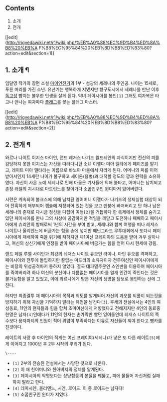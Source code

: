 ## Contents

    

1. 소개 
2. 전개 

[[edit](http://rigvedawiki.net/r1/wiki.php/%EB%A0%88%EC%9D%B4%ED%8A%B8%20%EB%A
F%B8%EC%95%84%20%EB%8D%B8%ED%83%80?action=edit&section=1)]

## 1. 소개 ¶

임달영 작가의 장편 소설 [마이언전기](%EB%A7%88%EC%9D%B4%EC%96%B8%20%EC%A0%84%EA%B8%B0.md)의 1부 - 섬광의 세레나의
주인공. 나이는 15세로, 푸른 머리를 가진 소년. 유년기는 행복하게 지냈지만 항구도시에서 세레나를 만난 이후
[독고성](%EB%8F%85%EA%B3%A0%EC%84%B1.md) 뺨치는 불우한 인생을 살게 된다. 악녀 페이시아를 봉인`[1]`
그래도 여자복은 타고나 만나는 여자마다 [플래그](%ED%94%8C%EB%9E%98%EA%B7%B8.md)를 꽂는 플래그 마스터.

  
  

[[edit](http://rigvedawiki.net/r1/wiki.php/%EB%A0%88%EC%9D%B4%ED%8A%B8%20%EB%A
F%B8%EC%95%84%20%EB%8D%B8%ED%83%80?action=edit&section=2)]

## 2. 전개 ¶

  

와르나 나이트 이지스 마이언, 랜드 레저스 나기드 윌프레인의 자식이지만 전신의 피를 감당하지 못한 이지스는 자신을 따라다니던 소녀 이젤다
미아 델타에게 페이즈를 맡기고, 레이트 미아 델타라는 이름으로 바노아 마을에서 자라게 된다. 어머니의 피를 이어 받아서인지 14세란 나이가
불구하고 세이론(용병)과 대적할 정도의 깡과 완력을 소유하였다. 자신이 사온 노예 세레나로 인해 마을은 기사들에 의해 불타고, 어머니는
납치되고 촌장 러셀의 지시대로 마드린느를 찾아가다 소꿉친구인 윈디마저 잃어버린다.

  

시련은 계속되어 볼크스에 의해 납치된 양어머니 이젤다가 나기드의 생체실험 대상이 되어 잔혹하게 해부되어 캡슐에 저장되어 있는 것을 보고
멘붕에 빠져버리고 단 하나 남은 세레나의 존재로 다시금 정신을 다잡아 여행`[2]`을 거듭하다 한 축제에서 정체를 숨기고 있던 페이시아를
만나 그의 사상에 공감하지만 적임을 깨닫고 도전하나 패배하고 페이시아에게 슈리안의 방패로써 1년의 시간을 부여 받고, 세레나와 함께 여행을
떠나 레저스 나이트나 올리엔느에 버금가는 힘을 손에 넣지만 메닌그라드 무투대회에서 또다시 페이시아에게 패배하여 죽을 위기에 처하지만 제1여신
프레이야의 도움을 받아 겨우 살아나고, 여신의 삼신기에게 인정을 받아 페이시아에 버금가는 힘을 얻어 다시 현세에 강림.

  

랜드 페일 루멜 사이안과 최강의 레저스 나이트 듀오인 라이나, 마인 듀오를 격파하고, 페이시아와 전투에 돌입하지만 끝없는 마드라의 소유자이자
전투여신인 페이시아에게는 비장의 위성공격마저 통하지 않았다. 결국 대파멸주문인 스인반을 이용하여 페이시아를 죽여버리려 하나 여신의 분신이나
다름없는 페이시아를 일개 인간이 죽인다는 것은 불가능함을 알고 있었고, 이에 와르나에게 받은 자신의 생명을 담보로 봉인하는 선에 그친다.

  

하지만 최종결투 때 페이시아의 목적과 의도를 알게되어 자신의 과오를 되풀이 되는것을 방지하기 위해 자신을 기억하지 말라는 유언을
남긴다`[3]`. 후세의 전설에서는 4인의 여성동료, 11인의 현자들과 힘을 합쳐 초마여신에게 저항했다고 전해지지만 4인의 동료중 한명은
남자`[4]`인데다가 11인의 현자는 손가락만 빨던 잉여들인데 레저스 나이트의 쪽수보다 용자파티의 인원이 적어 위엄이 부족하다는 이유로
자신들이 껴야 한다고 뻥카를 친것이다.

  

레이트의 사망 후 마이언의 직계는 여신 프레이야(세레나)가 낳은 또 다른 레이트`[5]`에게 이어지고 1000년 후 2부 시작의 뿌리가
된다.

`\----`

  * `[1]` 2부의 전승된 전설에서는 사망한 것으로 나온다.
  * `[2]` 이 때 친어머니와 친아버지의 정체를 알게된다.
  * `[3]` 페이시아의 악명보다는 상냥함등의 본질을 꿰뚫고, 피에 물들어 자신처럼 실패하지 말라고 한다.
  * `[4]` 데미시렌, 올리엔느, 시엔, 로이드. 이 중 로이드는 남자다!
  * `[5]` 소꿉친구인 윈디가 지었다.

